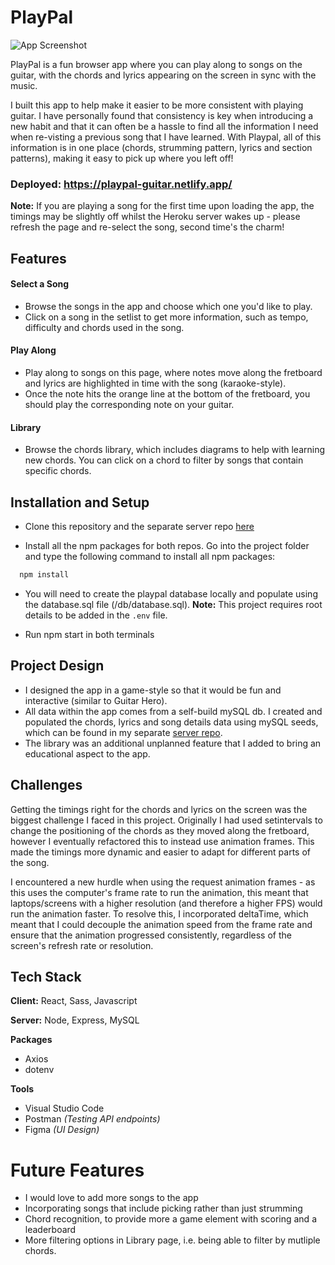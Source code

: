 # PlayPal

![App Screenshot](./src/assets/images/app-screenshot.png)

PlayPal is a fun browser app where you can play along to songs on the guitar, with the chords and lyrics appearing on the screen in sync with the music.

I built this app to help make it easier to be more consistent with playing guitar. I have personally found that consistency is key when introducing a new habit and that it can often be a hassle to find all the information I need when re-visting a previous song that I have learned. With Playpal, all of this information is in one place (chords, strumming pattern, lyrics and section patterns), making it easy to pick up where you left off!

### **Deployed:** https://playpal-guitar.netlify.app/

**Note:** If you are playing a song for the first time upon loading the app, the timings may be slightly off whilst the Heroku server wakes up - please refresh the page and re-select the song, second time's the charm!

## Features

#### Select a Song

- Browse the songs in the app and choose which one you'd like to play.
- Click on a song in the setlist to get more information, such as tempo, difficulty and chords used in the song.

#### Play Along

- Play along to songs on this page, where notes move along the fretboard and lyrics are highlighted in time with the song (karaoke-style).
- Once the note hits the orange line at the bottom of the fretboard, you should play the corresponding note on your guitar.

#### Library

- Browse the chords library, which includes diagrams to help with learning new chords. You can click on a chord to filter by songs that contain specific chords.

## Installation and Setup

- Clone this repository and the separate server repo [here](https://github.com/isabellainglis/playpal-server)

- Install all the npm packages for both repos. Go into the project folder and type the following command to install all npm packages:

```bash
  npm install
```

- You will need to create the playpal database locally and populate using the database.sql file (/db/database.sql). **Note:** This project requires root details to be added in the `.env` file.

- Run npm start in both terminals

## Project Design

- I designed the app in a game-style so that it would be fun and interactive (similar to Guitar Hero).
- All data within the app comes from a self-build mySQL db. I created and populated the chords, lyrics and song details data using mySQL seeds, which can be found in my separate [server repo](https://github.com/isabellainglis/playpal-server).
- The library was an additional unplanned feature that I added to bring an educational aspect to the app.

## Challenges

Getting the timings right for the chords and lyrics on the screen was the biggest challenge I faced in this project. Originally I had used setintervals to change the positioning of the chords as they moved along the fretboard, however I eventually refactored this to instead use animation frames. This made the timings more dynamic and easier to adapt for different parts of the song.

I encountered a new hurdle when using the request animation frames - as this uses the computer's frame rate to run the animation, this meant that laptops/screens with a higher resolution (and therefore a higher FPS) would run the animation faster. To resolve this, I incorporated deltaTime, which meant that I could decouple the animation speed from the frame rate and ensure that the animation progressed consistently, regardless of the screen's refresh rate or resolution.

## Tech Stack

**Client:** React, Sass, Javascript

**Server:** Node, Express, MySQL

**Packages**

- Axios
- dotenv

**Tools**

- Visual Studio Code
- Postman _(Testing API endpoints)_
- Figma _(UI Design)_

# Future Features

- I would love to add more songs to the app
- Incorporating songs that include picking rather than just strumming
- Chord recognition, to provide more a game element with scoring and a leaderboard
- More filtering options in Library page, i.e. being able to filter by mutliple chords.
